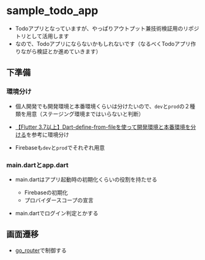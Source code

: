 # sample_todo_app

- Todoアプリとなっていますが、やっぱりアウトプット兼技術検証用のリポジトリとして活用します
- なので、Todoアプリにならないかもしれないです（なるべくTodoアプリ作りながら検証とか進めていきます）

## 下準備

### 環境分け

- 個人開発でも開発環境と本番環境くらいは分けたいので、`dev`と`prod`の２種類を用意（ステージング環境まではいらないと判断）
- [【Flutter 3.7以上】Dart-define-from-fileを使って開発環境と本番環境を分ける](<https://zenn.dev/altiveinc/articles/separating-environments-in-flutter#ios%E3%82%A2%E3%83%97%E3%83%AA%E3%81%AB%E7%92%B0%E5%A2%83%E3%82%92%E5%8F%8D%E6%98%A0%E3%81%95%E3%81%9B%E3%82%8B%E3%81%9F%E3%82%81%E3%81%AB%E5%BF%85%E8%A6%81%E3%81%AA%E3%81%93%E3%81%A8>)を参考に環境分け

- Firebaseも`dev`と`prod`でそれぞれ用意

### main.dartとapp.dart

- main.dartはアプリ起動時の初期化くらいの役割を持たせる
  - Firebaseの初期化
  - プロバイダースコープの宣言

- main.dartでログイン判定とかする

## 画面遷移

- [go_router](https://pub.dev/packages/go_router)で制御する
